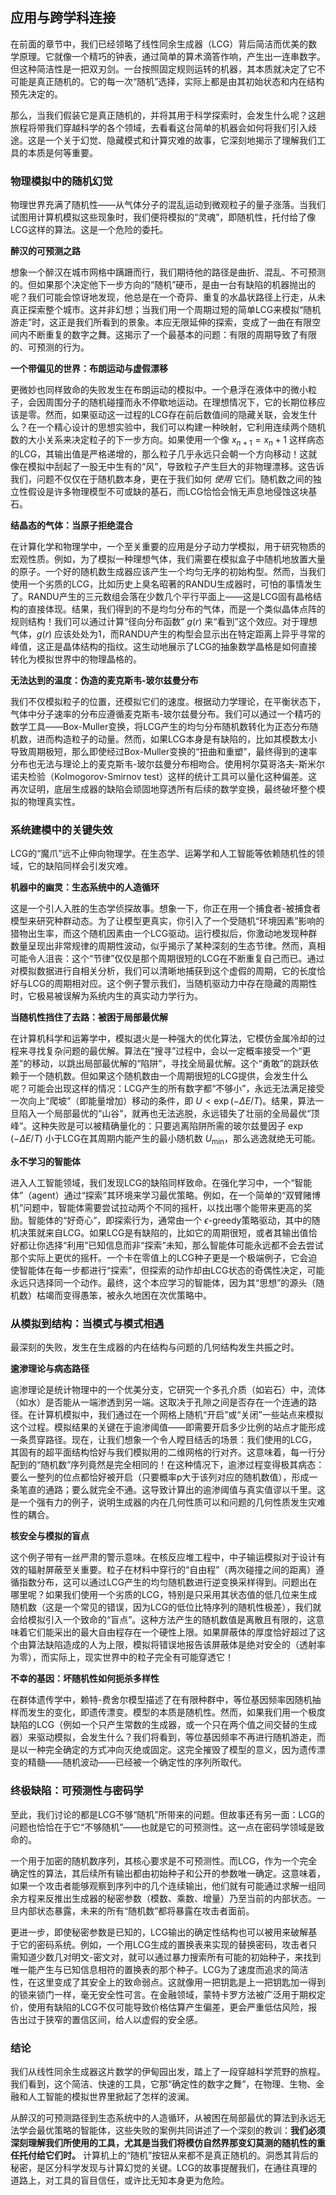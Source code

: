 ## 应用与跨学科连接

在前面的章节中，我们已经领略了线性同余生成器（LCG）背后简洁而优美的数学原理。它就像一个精巧的钟表，通过简单的算术滴答作响，产生出一连串数字。但这种简洁性是一把双刃剑。一台按照固定规则运转的机器，其本质就决定了它不可能是真正随机的。它的每一次“随机”选择，实际上都是由其初始状态和内在结构预先决定的。

那么，当我们假装它是真正随机的，并将其用于科学探索时，会发生什么呢？这趟旅程将带我们穿越科学的各个领域，去看看这台简单的机器会如何将我们引入歧途。这是一个关于幻觉、隐藏模式和计算灾难的故事，它深刻地揭示了理解我们工具的本质是何等重要。

### 物理模拟中的随机幻觉

物理世界充满了随机性——从气体分子的混乱运动到微观粒子的量子涨落。当我们试图用计算机模拟这些现象时，我们便将模拟的“灵魂”，即随机性，托付给了像LCG这样的算法。这是一个危险的委托。

**醉汉的可预测之路**

想象一个醉汉在城市网格中蹒跚而行，我们期待他的路径是曲折、混乱、不可预测的。但如果那个决定他下一步方向的“随机”硬币，是由一台有缺陷的机器抛出的呢？我们可能会惊讶地发现，他总是在一个奇异、重复的水晶状路径上行走，从未真正探索整个城市。这并非幻想；当我们用一个周期过短的简单LCG来模拟“随机游走”时，这正是我们所看到的景象。本应无限延伸的探索，变成了一曲在有限空间内不断重复的数字之舞。这揭示了一个最基本的问题：有限的周期导致了有限的、可预测的行为。

**一个带偏见的世界：布朗运动与虚假漂移**

更微妙也同样致命的失败发生在布朗运动的模拟中。一个悬浮在液体中的微小粒子，会因周围分子的随机碰撞而永不停歇地运动。在理想情况下，它的长期位移应该是零。然而，如果驱动这一过程的LCG存在前后数值间的隐藏关联，会发生什么？在一个精心设计的思想实验中，我们可以构建一种映射，它利用连续两个随机数的大小关系来决定粒子的下一步方向。如果使用一个像 $x_{n+1} = x_n + 1$ 这样病态的LCG，其输出值是严格递增的，那么粒子几乎永远只会朝一个方向移动！这就像在模拟中刮起了一股无中生有的“风”，导致粒子产生巨大的非物理漂移。这告诉我们，问题不仅仅在于随机数本身，更在于我们如何 *使用* 它们。随机数之间的独立性假设是许多物理模型不可或缺的基石，而LCG恰恰会悄无声息地侵蚀这块基石。

**结晶态的气体：当原子拒绝混合**

在计算化学和物理学中，一个至关重要的应用是分子动力学模拟，用于研究物质的宏观性质。例如，为了模拟一种理想气体，我们需要在模拟盒子中随机地放置大量的原子。一个好的随机数生成器应该产生一个均匀无序的初始构型。然而，当我们使用一个劣质的LCG，比如历史上臭名昭著的RANDU生成器时，可怕的事情发生了。RANDU产生的三元数组会落在少数几个平行平面上——这是LCG固有晶格结构的直接体现。结果，我们得到的不是均匀分布的气体，而是一个类似晶体点阵的规则结构！我们可以通过计算“径向分布函数” $g(r)$ 来“看到”这个效应。对于理想气体，$g(r)$ 应该处处为1，而RANDU产生的构型会显示出在特定距离上异乎寻常的峰值，这正是晶体结构的指纹。这生动地展示了LCG的抽象数学晶格是如何直接转化为模拟世界中的物理晶格的。

**无法达到的温度：伪造的麦克斯韦-玻尔兹曼分布**

我们不仅模拟粒子的位置，还模拟它们的速度。根据动力学理论，在平衡状态下，气体中分子速率的分布应遵循麦克斯韦-玻尔兹曼分布。我们可以通过一个精巧的数学工具——Box-Muller变换，将LCG产生的均匀分布随机数转化为正态分布随机数，进而构造粒子的动量。然而，如果LCG本身是有缺陷的，比如其模数太小导致周期极短，那么即使经过Box-Muller变换的“扭曲和重塑”，最终得到的速率分布也无法与理论上的麦克斯韦-玻尔兹曼分布相吻合。使用柯尔莫哥洛夫-斯米尔诺夫检验（Kolmogorov-Smirnov test）这样的统计工具可以量化这种偏差。这再次证明，底层生成器的缺陷会顽固地穿透所有后续的数学变换，最终破坏整个模拟的物理真实性。

### 系统建模中的关键失效

LCG的“魔爪”远不止伸向物理学。在生态学、运筹学和人工智能等依赖随机性的领域，它的缺陷同样会引发灾难。

**机器中的幽灵：生态系统中的人造循环**

这是一个引人入胜的生态学侦探故事。想象一下，你正在用一个捕食者-被捕食者模型来研究种群动态。为了让模型更真实，你引入了一个受随机“环境因素”影响的猎物出生率，而这个随机因素由一个LCG驱动。运行模拟后，你激动地发现种群数量呈现出非常规律的周期性波动，似乎揭示了某种深刻的生态节律。然而，真相可能令人沮丧：这个“节律”仅仅是那个周期很短的LCG在不断重复自己而已。通过对模拟数据进行自相关分析，我们可以清晰地捕获到这个虚假的周期，它的长度恰好与LCG的周期相对应。这个例子警示我们，当随机驱动力中存在隐藏的周期性时，它极易被误解为系统内生的真实动力学行为。

**当随机性挡住了去路：被困于局部最优解**

在计算机科学和运筹学中，模拟退火是一种强大的优化算法，它模仿金属冷却的过程来寻找复杂问题的最优解。算法在“搜寻”过程中，会以一定概率接受一个“更差”的移动，以跳出局部最优解的“陷阱”，寻找全局最优解。这个“勇敢”的跳跃依赖于一个随机数。但如果这个随机数由一个周期很短的LCG提供，会发生什么呢？可能会出现这样的情况：LCG产生的所有数字都“不够小”，永远无法满足接受一次向上“爬坡”（即能量增加）移动的条件，即 $U < \exp(-\Delta E / T)$。结果，算法一旦陷入一个局部最优的“山谷”，就再也无法逃脱，永远错失了壮丽的全局最优“顶峰”。这种失败是可以被精确量化的：只要逃离陷阱所需的玻尔兹曼因子 $\exp(-\Delta E / T)$ 小于LCG在其周期内能产生的最小随机数 $U_{\min}$，那么逃逸就绝无可能。

**永不学习的智能体**

进入人工智能领域，我们发现LCG的缺陷同样致命。在强化学习中，一个“智能体”（agent）通过“探索”其环境来学习最优策略。例如，在一个简单的“双臂赌博机”问题中，智能体需要尝试拉动两个不同的摇杆，以找出哪个能带来更高的奖励。智能体的“好奇心”，即探索行为，通常由一个 $\epsilon$-greedy策略驱动，其中的随机决策就来自LCG。如果LCG是有缺陷的，比如它的周期很短，或者其输出值恰好都让你选择“利用”已知信息而非“探索”未知，那么智能体可能永远都不会去尝试那个实际上更优的摇杆。一个卡在零值上的LCG种子更是一个极端例子，它会迫使智能体在每一步都进行“探索”，但探索的动作却由LCG状态的奇偶性决定，可能永远只选择同一个动作。最终，这个本应学习的智能体，因为其“思想”的源头（随机数）枯竭而变得愚笨，被永久地困在次优策略中。

### 从模拟到结构：当模式与模式相遇

最深刻的失败，发生在生成器的内在结构与问题的几何结构发生共振之时。

**逾渗理论与病态路径**

逾渗理论是统计物理中的一个优美分支，它研究一个多孔介质（如岩石）中，流体（如水）是否能从一端渗透到另一端。这取决于孔隙之间是否存在一个连通的路径。在计算机模拟中，我们通过在一个网格上随机“开启”或“关闭”一些站点来模拟这个过程。模拟结果的关键在于逾渗阈值——即需要开启多少比例的站点才能形成一条贯穿路径。现在，让我们想象一个令人瞠目结舌的场景：我们使用的LCG，其固有的超平面结构恰好与我们模拟用的二维网格的行对齐。这意味着，每一行分配到的“随机数”序列竟然是完全相同的！在这种情况下，逾渗过程变得极其病态：要么一整列的位点都恰好被开启（只要概率p大于该列对应的随机数值），形成一条笔直的通路；要么就完全不通。这导致计算出的逾渗阈值与真实值谬以千里。这是一个强有力的例子，说明生成器的内在几何性质可以和问题的几何性质发生灾难性的耦合。

**核安全与模拟的盲点**

这个例子带有一丝严肃的警示意味。在核反应堆工程中，中子输运模拟对于设计有效的辐射屏蔽至关重要。粒子在材料中穿行的“自由程”（两次碰撞之间的距离）遵循指数分布，这可以通过LCG产生的均匀随机数进行逆变换采样得到。问题出在哪里呢？如果我们使用一个劣质的LCG，特别是只采用其状态值的低几位来生成随机数（这是一个常见的错误，因为LCG的低位比特序列的随机性极差），我们就会给模拟引入一个致命的“盲点”。这种方法产生的随机数值是离散且有限的，这意味着它们能采出的最大自由程存在一个硬性上限。如果屏蔽体的厚度恰好超过了这个由算法缺陷造成的人为上限，模拟将错误地报告该屏蔽体是绝对安全的（透射率为零），而实际上，现实世界中的粒子完全有可能穿透它！

**不幸的基因：坏随机性如何扼杀多样性**

在群体遗传学中，赖特-费舍尔模型描述了在有限种群中，等位基因频率因随机抽样而发生的变化，即遗传漂变。模型的本质是随机性。然而，如果我们用一个极度缺陷的LCG（例如一个只产生常数的生成器，或一个只在两个值之间交替的生成器）来驱动模拟，会发生什么？我们将看到，等位基因频率不再进行随机游走，而是以一种完全确定的方式冲向灭绝或固定。这完全摧毁了模型的意义，因为遗传漂变的精髓——随机波动——已经被一个确定性的序列所取代。

### 终极缺陷：可预测性与密码学

至此，我们讨论的都是LCG不够“随机”所带来的问题。但故事还有另一面：LCG的问题也恰恰在于它“不够随机”——也就是它的可预测性。这一点在密码学领域是致命的。

一个用于加密的随机数序列，其核心要求是不可预测性。而LCG，作为一个完全确定性的算法，其后续所有输出都由初始种子和公开的参数唯一确定。这意味着，如果一个攻击者能够观察到序列中的几个连续输出，他们就有可能通过求解一组同余方程来反推出生成器的秘密参数（模数、乘数、增量）乃至当前的内部状态。一旦内部状态暴露，未来的所有“随机数”都将暴露在攻击者面前。

更进一步，即使秘密参数是已知的，LCG输出的确定性结构也可以被用来破解基于它的密码系统。例如，一个用LCG生成的置换表来实现的替换密码，攻击者只需知道少数几对明文-密文对，就可以通过暴力搜索所有可能的初始种子，来找到唯一能产生与已知信息相符的置换表的那个种子。LCG为了速度而追求的简洁性，在这里变成了其安全上的致命弱点。这就像用一把钥匙是上一把钥匙加一得到的锁来锁门一样，毫无安全性可言。在金融领域，蒙特卡罗方法被广泛用于期权定价，使用有缺陷的LCG不仅可能导致价格估算产生偏差，更会严重低估风险，报告出过于狭窄的置信区间，给人以虚假的安全感。

### 结论

我们从线性同余生成器这片数学的伊甸园出发，踏上了一段穿越科学荒野的旅程。我们看到，这个简洁、快速的工具，它那“确定性的数字之舞”，在物理、生物、金融和人工智能的模拟世界里掀起了怎样的波澜。

从醉汉的可预测路径到生态系统中的人造循环，从被困在局部最优的算法到永远无法学会最优策略的智能体，这些失败的案例共同讲述了一个深刻的教训：**我们必须深刻理解我们所使用的工具，尤其是当我们将模仿自然界那变幻莫测的随机性的重任托付给它们时。** 计算机上的“随机”按钮从来都不是真正随机的。洞悉其背后的秘密，是区分科学发现与计算幻觉的关键。LCG的故事提醒我们，在通往真理的道路上，对工具的盲目信任，或许比无知本身更为危险。